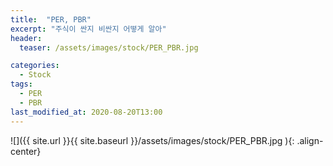 ```yaml
---
title:  "PER, PBR"
excerpt: "주식이 싼지 비싼지 어떻게 알아"
header:
  teaser: /assets/images/stock/PER_PBR.jpg

categories:
  - Stock
tags:
  - PER
  - PBR
last_modified_at: 2020-08-20T13:00
---
```


![]({{ site.url }}{{ site.baseurl }}/assets/images/stock/PER_PBR.jpg   ){: .align-center} 